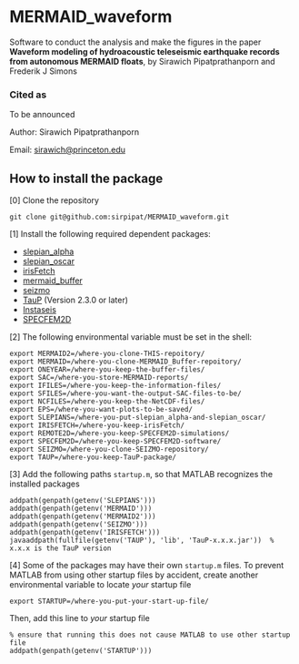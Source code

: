 # MERMAID_waveform

Software to conduct the analysis and make the figures
in the paper **Waveform modeling of hydroacoustic teleseismic earthquake records from autonomous MERMAID floats**, by Sirawich Pipatprathanporn and Frederik J Simons

### Cited as

To be announced

Author: Sirawich Pipatprathanporn

Email:  sirawich@princeton.edu

## How to install the package

[0] Clone the repository

`git clone git@github.com:sirpipat/MERMAID_waveform.git`

[1] Install the following required dependent packages:

- [slepian_alpha](https://github.com/csdms-contrib/slepian_alpha)
- [slepian_oscar](https://github.com/csdms-contrib/slepian_oscar)
- [irisFetch](https://ds.iris.edu/ds/nodes/dmc/software/downloads/irisfetch.m/)
- [mermaid_buffer](https://github.com/sirpipat/MERMAID_buffer)
- [seizmo](https://github.com/sirpipat/seizmo)
- [TauP](https://www.seis.sc.edu/taup/) (Version 2.3.0 or later)
- [Instaseis](https://instaseis.net)
- [SPECFEM2D](https://github.com/SPECFEM/specfem2d)

[2] The following environmental variable must be set in the shell:

```
export MERMAID2=/where-you-clone-THIS-repoitory/
export MERMAID=/where-you-clone-MERMAID_Buffer-repoitory/
export ONEYEAR=/where-you-keep-the-buffer-files/
export SAC=/where-you-store-MERMAID-reports/
export IFILES=/where-you-keep-the-information-files/
export SFILES=/where-you-want-the-output-SAC-files-to-be/
export NCFILES=/where-you-keep-the-NetCDF-files/
export EPS=/where-you-want-plots-to-be-saved/
export SLEPIANS=/where-you-put-slepian_alpha-and-slepian_oscar/
export IRISFETCH=/where-you-keep-irisFetch/
export REMOTE2D=/where-you-keep-SPECFEM2D-simulations/
export SPECFEM2D=/where-you-keep-SPECFEM2D-software/
export SEIZMO=/where-you-clone-SEIZMO-repository/
export TAUP=/where-you-keep-TauP-package/
```

[3] Add the following paths `startup.m`, so that MATLAB recognizes the installed packages

```
addpath(genpath(getenv('SLEPIANS')))
addpath(genpath(getenv('MERMAID')))
addpath(genpath(getenv('MERMAID2')))
addpath(genpath(getenv('SEIZMO')))
addpath(genpath(getenv('IRISFETCH')))
javaaddpath(fullfile(getenv('TAUP'), 'lib', 'TauP-x.x.x.jar'))  % x.x.x is the TauP version
```

[4] Some of the packages may have their own `startup.m` files. To prevent MATLAB from using other startup files by accident, create another environmental variable to locate *your* startup file

```
export STARTUP=/where-you-put-your-start-up-file/
```

Then, add this line to *your* startup file

```
% ensure that running this does not cause MATLAB to use other startup file
addpath(genpath(getenv('STARTUP')))
```
